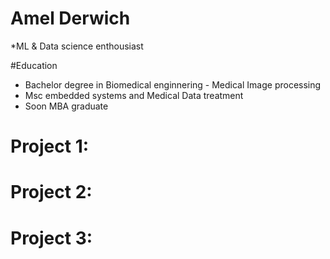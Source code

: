 # Amel Derwich
*ML & Data science enthousiast 

#Education
* Bachelor degree in Biomedical enginnering - Medical Image processing 
* Msc embedded systems and Medical Data treatment 
* Soon MBA graduate 

# Project 1: 
# Project 2:
# Project 3: 


